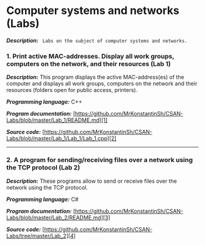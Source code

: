 ﻿# Computer systems and networks (Labs)

***Description:***
`
Labs on the subject of computer systems and networks.`

### 1. Print active MAC-addresses. Display all work groups, computers on the network, and their resources (Lab 1)
***Description:***
This program displays the active MAC-address(es) of the computer and displays all work groups, computers on the network and their resources (folders open for public access, printers).

***Programming language:*** С++

***Program documentation:*** [https://github.com/MrKonstantinSh/CSAN-Labs/blob/master/Lab_1/README.md][1]

***Source code:*** [https://github.com/MrKonstantinSh/CSAN-Labs/blob/master/Lab_1/Lab_1/Lab_1.cpp][2]

---

### 2. A program for sending/receiving files over a network using the TCP protocol (Lab 2)

***Description:***
These programs allow to send or receive files over the network using the TCP protocol.

***Programming language:*** С#

***Program documentation:*** [https://github.com/MrKonstantinSh/CSAN-Labs/blob/master/Lab_2/README.md][3]

***Source code:*** [https://github.com/MrKonstantinSh/CSAN-Labs/tree/master/Lab_2][4]

[1]: https://github.com/MrKonstantinSh/CSAN-Labs/blob/master/Lab_1/README.md
[2]: https://github.com/MrKonstantinSh/CSAN-Labs/blob/master/Lab_1/Lab_1/Lab_1.cpp
[3]: https://github.com/MrKonstantinSh/CSAN-Labs/blob/master/Lab_2/README.md
[4]: https://github.com/MrKonstantinSh/CSAN-Labs/tree/master/Lab_2

